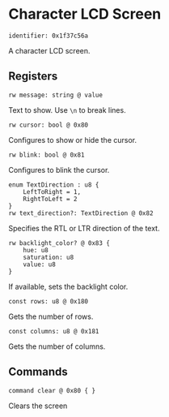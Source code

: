 # Character LCD Screen

    identifier: 0x1f37c56a

A character LCD screen.

## Registers

    rw message: string @ value

Text to show. Use `\n` to break lines.

    rw cursor: bool @ 0x80

Configures to show or hide the cursor.

    rw blink: bool @ 0x81

Configures to blink the cursor.

    enum TextDirection : u8 {
        LeftToRight = 1,
        RightToLeft = 2
    }
    rw text_direction?: TextDirection @ 0x82

Specifies the RTL or LTR direction of the text.

    rw backlight_color? @ 0x83 {
        hue: u8
        saturation: u8
        value: u8
    }

If available, sets the backlight color.

    const rows: u8 @ 0x180

Gets the number of rows.

    const columns: u8 @ 0x181

Gets the number of columns.

## Commands

    command clear @ 0x80 { }

Clears the screen
